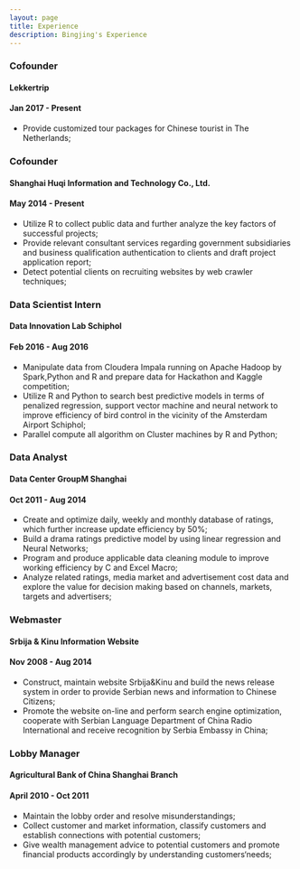 ```yaml
---
layout: page
title: Experience
description: Bingjing's Experience
---
```


###  Cofounder  
####  Lekkertrip  
####  Jan 2017 - Present

- Provide customized tour packages for Chinese tourist in The Netherlands; <br />



###  Cofounder  
####  Shanghai Huqi Information and Technology Co., Ltd.  
####  May 2014 - Present

- Utilize R to collect public data and further analyze the key factors of successful projects; <br />
- Provide relevant consultant services regarding government subsidiaries and business qualification authentication to clients and draft project application report; <br />
- Detect potential clients on recruiting websites by web crawler techniques; <br />


###  Data Scientist Intern
####  Data Innovation Lab Schiphol  
####  Feb 2016 - Aug 2016

- Manipulate data from Cloudera Impala running on Apache Hadoop by Spark,Python and R and prepare data for Hackathon and Kaggle competition;<br />
- Utilize R and Python to search best predictive models in terms of penalized regression, support vector machine and neural network to improve efficiency of bird control in the vicinity of the Amsterdam Airport Schiphol;<br />
- Parallel compute all algorithm on Cluster machines by R and Python;<br />


###  Data Analyst
####  Data Center GroupM Shanghai 
####  Oct 2011 - Aug 2014

-	Create and optimize daily, weekly and monthly database of ratings, which further increase update efficiency by 50%;<br/>
-	Build a drama ratings predictive model by using linear regression and Neural Networks;<br/>
-	Program and produce applicable data cleaning module to improve working efficiency by C and Excel Macro;<br/>
-	Analyze related ratings, media market and advertisement cost data and explore the value for decision making based on channels, markets, targets and advertisers;<br/>


###  Webmaster
####  Srbija & Kinu Information Website
####  Nov 2008 - Aug 2014

- Construct, maintain website Srbija&Kinu and build the news release system in order to provide Serbian news and information to Chinese Citizens;<br/>
- Promote the website on-line and perform search engine optimization, cooperate with Serbian Language Department of China Radio International and receive recognition by Serbia Embassy in China;<br/>


###  Lobby Manager
####  Agricultural Bank of China Shanghai Branch
####  April 2010 - Oct 2011

-	Maintain the lobby order and resolve misunderstandings;<br/>
-	Collect customer and market information, classify customers and establish connections with potential customers;<br/>
-	Give wealth management advice to potential customers and promote financial products accordingly by understanding customers‘needs;<br/>


